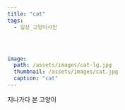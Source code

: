 ```yaml
---
title: "cat"
tags:
  - 일상_고양이사진




image: 
  path: /assets/images/cat-lg.jpg
  thumbnail: /assets/images/cat.jpg
  caption: "cat"
---
```


지나가다 본 고양이
